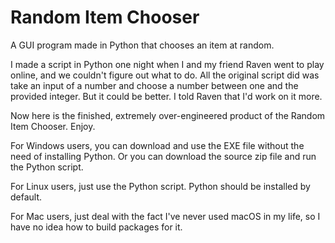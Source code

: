 # Random Item Chooser
A GUI program made in Python that chooses an item at random.

I made a script in Python one night when I and my friend Raven went to play online, and we couldn't figure out what to do.
All the original script did was take an input of a number and choose a number between one and the provided integer. But
it could be better. I told Raven that I'd work on it more.

Now here is the finished, extremely over-engineered product of the Random Item Chooser. Enjoy.

For Windows users, you can download and use the EXE file without the need of installing Python. Or you can download
the source zip file and run the Python script.

For Linux users, just use the Python script. Python should be installed by default.

For Mac users, just deal with the fact I've never used macOS in my life, so I have no idea how to build packages for it.
